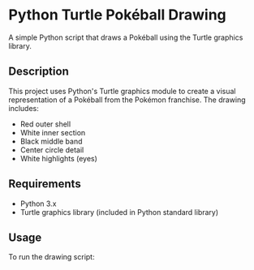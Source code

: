 # Python Turtle Pokéball Drawing

A simple Python script that draws a Pokéball using the Turtle graphics library.

## Description

This project uses Python's Turtle graphics module to create a visual representation of a Pokéball from the Pokémon franchise. The drawing includes:
- Red outer shell
- White inner section
- Black middle band
- Center circle detail
- White highlights (eyes)

## Requirements

- Python 3.x
- Turtle graphics library (included in Python standard library)

## Usage

To run the drawing script: